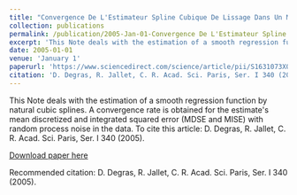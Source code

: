 ```yaml
---
title: "Convergence De L'Estimateur Spline Cubique De Lissage Dans Un Modèle De Régression Longitudinale Avec Erreur De Type Processus"
collection: publications
permalink: /publication/2005-Jan-01-Convergence De L'Estimateur Spline Cubique De Lissage Dans Un Modèle De Régression Longitudinale Avec Erreur De Type Processus
excerpt: 'This Note deals with the estimation of a smooth regression function by natural cubic splines. A convergence rate is obtained for the estimate's mean discretized and integrated squared error (MDSE and MISE) with random process noise in the data.'
date: 2005-01-01
venue: 'January 1'
paperurl: 'https://www.sciencedirect.com/science/article/pii/S1631073X05001494'
citation: 'D. Degras, R. Jallet, C. R. Acad. Sci. Paris, Ser. I 340 (2005).'
---
```

This Note deals with the estimation of a smooth regression function by natural cubic splines. A convergence rate is obtained for the estimate's mean discretized and integrated squared error (MDSE and MISE) with random process noise in the data. To cite this article: D. Degras, R. Jallet, C. R. Acad. Sci. Paris, Ser. I 340 (2005).

[Download paper here](https://www.sciencedirect.com/science/article/pii/S1631073X05001494)

Recommended citation: D. Degras, R. Jallet, C. R. Acad. Sci. Paris, Ser. I 340 (2005).
